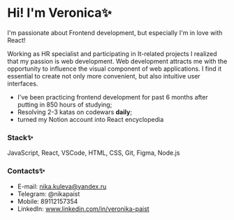 # Hi! I'm Veronica✨

I'm passionate about Frontend development, but especially I'm in love with React!

Working as HR specialist and participating in It-related projects I realized that my passion is web development. 
Web development attracts me with the opportunity to influence the visual component of web applications. 
I find it essential to create not only more convenient, but also intuitive user interfaces.

* I've been practicing frontend development for past 6 months after putting in 850 hours of studying;
* Resolving 2-3 katas on codewars **daily**;
* turned my Notion account into React encyclopedia

### Stack✨
JavaScript, React, VSCode, HTML, CSS, Git, Figma, Node.js

### Contacts✨
* E-mail: nika.kuleva@yandex.ru
* Telegram: @nikapaist
* Mobile: 89112157354
* LinkedIn: www.linkedin.com/in/veronika-paist
